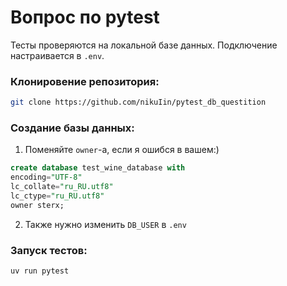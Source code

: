 # Вопрос по pytest 

Тесты проверяются на локальной базе данных. Подключение настраивается в `.env`. 

### Клонировение репозитория:

```bash
git clone https://github.com/nikuIin/pytest_db_questition
```

### Создание базы данных:

1) Поменяйте `owner`-а, если я ошибся в вашем:)

```sql
create database test_wine_database with
encoding="UTF-8"
lc_collate="ru_RU.utf8"
lc_ctype="ru_RU.utf8"
owner sterx;
```

2) Также нужно изменить `DB_USER` в `.env`

### Запуск тестов:

```bash
uv run pytest
```
